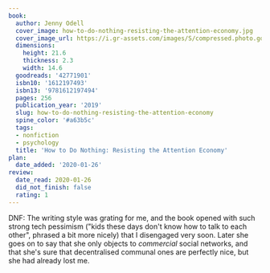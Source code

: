 ```yaml
---
book:
  author: Jenny Odell
  cover_image: how-to-do-nothing-resisting-the-attention-economy.jpg
  cover_image_url: https://i.gr-assets.com/images/S/compressed.photo.goodreads.com/books/1550724373l/42771901._SX98_.jpg
  dimensions:
    height: 21.6
    thickness: 2.3
    width: 14.6
  goodreads: '42771901'
  isbn10: '1612197493'
  isbn13: '9781612197494'
  pages: 256
  publication_year: '2019'
  slug: how-to-do-nothing-resisting-the-attention-economy
  spine_color: '#a63b5c'
  tags:
  - nonfiction
  - psychology
  title: 'How to Do Nothing: Resisting the Attention Economy'
plan:
  date_added: '2020-01-26'
review:
  date_read: 2020-01-26
  did_not_finish: false
  rating: 1
---
```


DNF: The writing style was grating for me, and the book opened with such strong tech pessimism ("kids these days don't know how to talk to each other", phrased a bit more nicely) that I disengaged very soon. Later she goes on to say that she only objects to *commercial* social networks, and that she's sure that decentralised communal ones are perfectly nice, but she had already lost me.

